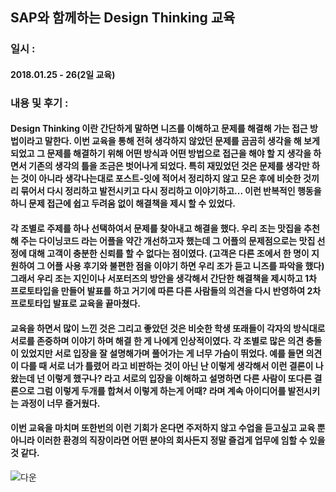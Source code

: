 ## SAP와 함께하는 Design Thinking 교육

### 일시 : 

#### 2018.01.25 - 26(2일 교육)

### 내용 및 후기 :  

#### Design Thinking 이란 간단하게 말하면 니즈를 이해하고 문제를 해결해 가는 접근 방법이라고 말한다. 이번 교육을 통해 전혀 생각하지 않았던 문제를 곰곰히 생각을 해 보게 되었고 그 문제를 해결하기 위해 어떤 방식과 어떤 방법으로 접근을 해야 할 지 생각을 하면서 기존의 생각의 틀을 조금은 벗어나게 되었다. 특히 재밌었던 것은 문제를 생각만 하는 것이 아니라 생각나는대로 포스트-잇에 적어서 정리하지 않고 모은 후에 비슷한 것끼리 묶어서 다시 정리하고 발전시키고 다시 정리하고 이야기하고... 이런 반복적인 행동을 하니 문제 접근에 쉽고 두려움 없이 해결책을 제시 할 수 있었다.

#### 각 조별로 주제를 하나 선택하여서 문제를 찾아내고 해결을 했다. 우리 조는 맛집을 추천해 주는 다이닝코드 라는 어플을 약간 개선하고자 했는데 그 어플의 문제점으로는 맛집 선정에 대해 고객이 충분한 신뢰를 할 수 없다는 점이였다. (고객은 다른 조에서 한 명이 지원하여 그 어플 사용 후기와 불편한 점을 이야기 하면 우리 조가 듣고 니즈를 파악을 했다) 그래서 우리 조는 지인이나 서포터즈의 방안을 생각해서 간단한 해결책을 제시하고 1차 프로토타입을 만들어 발표를 하고 거기에 따른 다른 사람들의 의견을 다시 반영하여 2차 프로토타입 발표로 교육을 끝마쳤다.  

#### 교육을 하면서 많이 느낀 것은 그리고 좋았던 것은 비슷한 학생 또래들이 각자의 방식대로 서로를 존중하며 이야기 하며 해결 한 게 나에게 인상적이였다. 각 조별로 많은 의견 충돌이 있었지만 서로 입장을 잘 설명해가며 풀어가는 게 너무 가슴이 뛰었다. 예를 들면 의견이 다를 때 서로 너가 틀렸어 라고 비판하는 것이 아닌 난 이렇게 생각해서 이런 결론이 나왔는데 넌 이렇게 했구나? 라고 서로의 입장을 이해하고 설명하면 다른 사람이 또다른 결론으로 그럼 이렇게 두개를 합쳐서 이렇게 하는게 어때? 라며 계속 아이디어를 발전시키는 과정이 너무 즐거웠다.  

#### 이번 교육을 마치며 또한번의 이런 기회가 온다면 주저하지 않고 수업을 듣고싶고 교육 뿐 아니라 이러한 환경의 직장이라면 어떤 분야의 회사든지 정말 즐겁게 업무에 임할 수 있을 것 같다.     



![다운](C:\Users\yoon\Downloads\IMG_0055.JPG"nice")



